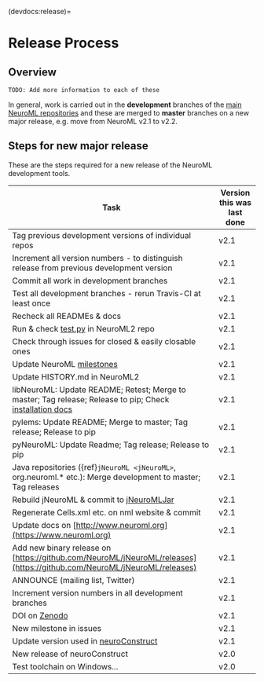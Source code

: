 (devdocs:release)=
# Release Process

## Overview

```{admonition} Needs work
TODO: Add more information to each of these
```

In general, work is carried out in the **development** branches of the [main NeuroML repositories](https://github.com/NeuroML)
and these are merged to **master** branches on a new major release, e.g. move from NeuroML v2.1 to v2.2.

## Steps for new major release

These are the steps required for a new release of the NeuroML development tools.

| Task | Version this was last done |
| --- | --- |
| Tag previous development versions of individual repos | v2.1 |
| Increment all version numbers - to distinguish release from previous development version | v2.1 |
| Commit all work in development branches | v2.1 |
| Test all development branches - rerun Travis-CI at least once | v2.1 |
| Recheck all READMEs & docs | v2.1 |
| Run & check [test.py](https://github.com/NeuroML/NeuroML2/blob/master/test.py) in NeuroML2 repo | v2.1 |
| Check through issues for closed & easily closable ones | v2.1 |
| Update NeuroML [milestones](https://github.com/NeuroML/NeuroML2/milestones) | v2.1 |
| Update HISTORY.md in NeuroML2 | v2.1 |
| libNeuroML:  Update README; Retest; Merge to master; Tag release; Release to pip; Check [installation docs](https://libneuroml.readthedocs.org/en/latest/install.html) | v2.1 |
| pylems: Update README; Merge to master; Tag release; Release to pip | v2.1 |
| pyNeuroML: Update Readme; Tag release; Release to pip | v2.1 |
| Java repositories ({ref}`jNeuroML <jNeuroML>`, org.neuroml.* etc.): Merge development to master; Tag releases | v2.1 |
| Rebuild jNeuroML & commit to [jNeuroMLJar](https://sourceforge.net/p/neuroml/code/HEAD/tree/jNeuroMLJar/) | v2.1 |
| Regenerate Cells.xml etc. on nml website & commit | v2.1 |
| Update docs on [http://www.neuroml.org](https://www.neuroml.org) | v2.1 |
| Add new binary release on [https://github.com/NeuroML/jNeuroML/releases](https://github.com/NeuroML/jNeuroML/releases) | v2.1 |
| ANNOUNCE (mailing list, Twitter) | v2.1 |
| Increment version numbers in all development branches | v2.1 |
| DOI on [Zenodo](https://doi.org/10.5281/zenodo.4627568) | v2.1 |
| New milestone in issues | v2.1 |
| Update version used in [neuroConstruct](https://github.com/NeuralEnsemble/neuroConstruct) | v2.1 |
| New release of neuroConstruct | v2.0 |
| Test toolchain on Windows... | v2.0 |
